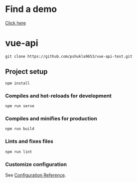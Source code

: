# Find a demo
<a href="https://thirsty-cori-aa8706.netlify.app/" target="_blank">Click here</a>

# vue-api
```
git clone https://github.com/pshukla9653/vue-api-test.git
```

## Project setup
```
npm install
```

### Compiles and hot-reloads for development
```
npm run serve
```

### Compiles and minifies for production
```
npm run build
```

### Lints and fixes files
```
npm run lint
```

### Customize configuration
See [Configuration Reference](https://cli.vuejs.org/config/).

